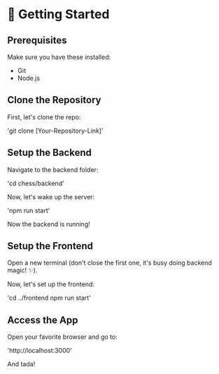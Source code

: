# 🚀 Getting Started

## Prerequisites

Make sure you have these installed:

- Git
- Node.js

## Clone the Repository

First, let's clone the repo:

'git clone [Your-Repository-Link]'

## Setup the Backend

Navigate to the backend folder:

'cd chess/backend'

Now, let's wake up the server:

'npm run start'

Now the backend is running!

## Setup the Frontend

Open a new terminal (don't close the first one, it's busy doing backend magic! ✨).

Now, let's set up the frontend:

'cd ../frontend npm run start'

## Access the App

Open your favorite browser and go to:

'http://localhost:3000'

And tada!
